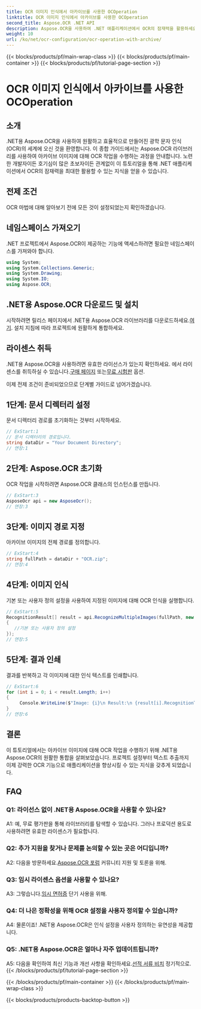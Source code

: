 ```yaml
---
title: OCR 이미지 인식에서 아카이브를 사용한 OCOperation
linktitle: OCR 이미지 인식에서 아카이브를 사용한 OCOperation
second_title: Aspose.OCR .NET API
description: Aspose.OCR을 사용하여 .NET 애플리케이션에서 OCR의 잠재력을 활용하세요. 아카이브 이미지에서 텍스트를 추출하는 방법을 단계별로 알아보세요.
weight: 10
url: /ko/net/ocr-configuration/ocr-operation-with-archive/
---
```


{{< blocks/products/pf/main-wrap-class >}}
{{< blocks/products/pf/main-container >}}
{{< blocks/products/pf/tutorial-page-section >}}

# OCR 이미지 인식에서 아카이브를 사용한 OCOperation

## 소개

.NET용 Aspose.OCR을 사용하여 원활하고 효율적으로 만들어진 광학 문자 인식(OCR)의 세계에 오신 것을 환영합니다. 이 종합 가이드에서는 Aspose.OCR 라이브러리를 사용하여 아카이브 이미지에 대해 OCR 작업을 수행하는 과정을 안내합니다. 노련한 개발자이든 호기심이 많은 초보자이든 관계없이 이 튜토리얼을 통해 .NET 애플리케이션에서 OCR의 잠재력을 최대한 활용할 수 있는 지식을 얻을 수 있습니다.

## 전제 조건

OCR 마법에 대해 알아보기 전에 모든 것이 설정되었는지 확인하겠습니다.

## 네임스페이스 가져오기

.NET 프로젝트에서 Aspose.OCR이 제공하는 기능에 액세스하려면 필요한 네임스페이스를 가져와야 합니다.

```csharp
using System;
using System.Collections.Generic;
using System.Drawing;
using System.IO;
using Aspose.OCR;
```

## .NET용 Aspose.OCR 다운로드 및 설치

 시작하려면 릴리스 페이지에서 .NET용 Aspose.OCR 라이브러리를 다운로드하세요.[여기](https://releases.aspose.com/ocr/net/). 설치 지침에 따라 프로젝트에 원활하게 통합하세요.

## 라이센스 취득

 .NET용 Aspose.OCR을 사용하려면 유효한 라이선스가 있는지 확인하세요. 에서 라이센스를 취득하실 수 있습니다.[구매 페이지](https://purchase.aspose.com/buy) 또는[무료 시험판](https://releases.aspose.com/) 옵션.

이제 전제 조건이 준비되었으므로 단계별 가이드로 넘어가겠습니다.

## 1단계: 문서 디렉터리 설정

문서 디렉터리 경로를 초기화하는 것부터 시작하세요.

```csharp
// ExStart:1
// 문서 디렉터리의 경로입니다.
string dataDir = "Your Document Directory";
// 연장:1
```

## 2단계: Aspose.OCR 초기화

OCR 작업을 시작하려면 Aspose.OCR 클래스의 인스턴스를 만듭니다.

```csharp
// ExStart:3
AsposeOcr api = new AsposeOcr();
// 연장:3
```

## 3단계: 이미지 경로 지정

아카이브 이미지의 전체 경로를 정의합니다.

```csharp
// ExStart:4
string fullPath = dataDir + "OCR.zip";
// 연장:4
```

## 4단계: 이미지 인식

기본 또는 사용자 정의 설정을 사용하여 지정된 이미지에 대해 OCR 인식을 실행합니다.

```csharp
// ExStart:5
RecognitionResult[] result = api.RecognizeMultipleImages(fullPath, new RecognitionSettings
{
   //기본 또는 사용자 정의 설정
});
// 연장:5
```

## 5단계: 결과 인쇄

결과를 반복하고 각 이미지에 대한 인식 텍스트를 인쇄합니다.

```csharp
// ExStart:6
for (int i = 0; i < result.Length; i++)
{
	 Console.WriteLine($"Image: {i}\n Result:\n {result[i].RecognitionText}");
}
// 연장:6
```

## 결론

이 튜토리얼에서는 아카이브 이미지에 대해 OCR 작업을 수행하기 위해 .NET용 Aspose.OCR의 원활한 통합을 살펴보았습니다. 프로젝트 설정부터 텍스트 추출까지 이제 강력한 OCR 기능으로 애플리케이션을 향상시킬 수 있는 지식을 갖추게 되었습니다.

## FAQ

### Q1: 라이선스 없이 .NET용 Aspose.OCR을 사용할 수 있나요?

A1: 예, 무료 평가판을 통해 라이브러리를 탐색할 수 있습니다. 그러나 프로덕션 용도로 사용하려면 유효한 라이센스가 필요합니다.

### Q2: 추가 지원을 찾거나 문제를 논의할 수 있는 곳은 어디입니까?

 A2: 다음을 방문하세요.[Aspose.OCR 포럼](https://forum.aspose.com/c/ocr/16) 커뮤니티 지원 및 토론을 위해.

### Q3: 임시 라이센스 옵션을 사용할 수 있나요?

 A3: 그렇습니다.[임시 면허증](https://purchase.aspose.com/temporary-license/) 단기 사용을 위해.

### Q4: 더 나은 정확성을 위해 OCR 설정을 사용자 정의할 수 있습니까?

A4: 물론이죠! .NET용 Aspose.OCR은 인식 설정을 사용자 정의하는 유연성을 제공합니다.

### Q5: .NET용 Aspose.OCR은 얼마나 자주 업데이트됩니까?

 A5: 다음을 확인하여 최신 기능과 개선 사항을 확인하세요.[선적 서류 비치](https://reference.aspose.com/ocr/net/) 정기적으로.
{{< /blocks/products/pf/tutorial-page-section >}}

{{< /blocks/products/pf/main-container >}}
{{< /blocks/products/pf/main-wrap-class >}}

{{< blocks/products/products-backtop-button >}}
